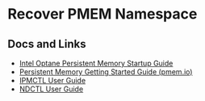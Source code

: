 # Recover PMEM Namespace

## Docs and Links
- [Intel Optane Persistent Memory Startup Guide](https://www.intel.com/content/dam/support/us/en/documents/memory-and-storage/data-center-persistent-mem/Intel_Optane_Persistent_Memory_Start_Up_Guide.pdf)
- [Persistent Memory Getting Started Guide (pmem.io)](https://docs.pmem.io/persistent-memory/getting-started-guide)
- [IPMCTL User Guide](https://docs.pmem.io/ipmctl-user-guide/)
- [NDCTL User Guide](https://docs.pmem.io/ndctl-user-guide/)

##

